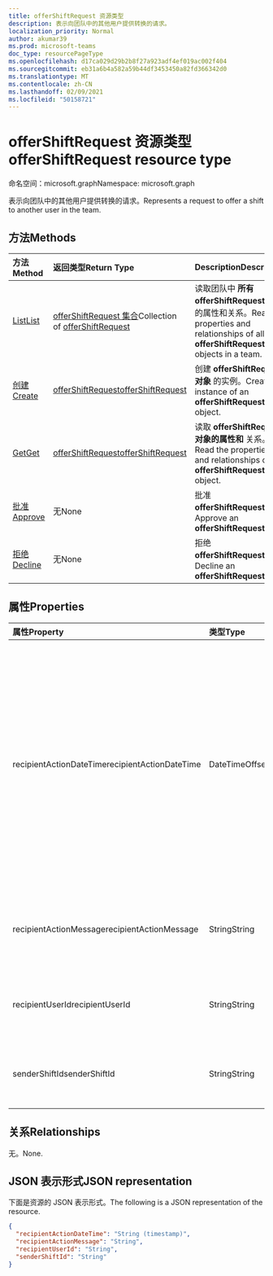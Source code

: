 ```yaml
---
title: offerShiftRequest 资源类型
description: 表示向团队中的其他用户提供转换的请求。
localization_priority: Normal
author: akumar39
ms.prod: microsoft-teams
doc_type: resourcePageType
ms.openlocfilehash: d17ca029d29b2b8f27a923adf4ef019ac002f404
ms.sourcegitcommit: eb31a6b4a582a59b44df3453450a82fd366342d0
ms.translationtype: MT
ms.contentlocale: zh-CN
ms.lasthandoff: 02/09/2021
ms.locfileid: "50158721"
---
```

# <a name="offershiftrequest-resource-type"></a><span data-ttu-id="73781-103">offerShiftRequest 资源类型</span><span class="sxs-lookup"><span data-stu-id="73781-103">offerShiftRequest resource type</span></span>

<span data-ttu-id="73781-104">命名空间：microsoft.graph</span><span class="sxs-lookup"><span data-stu-id="73781-104">Namespace: microsoft.graph</span></span>

<span data-ttu-id="73781-105">表示向团队中的其他用户提供转换的请求。</span><span class="sxs-lookup"><span data-stu-id="73781-105">Represents a request to offer a shift to another user in the team.</span></span>

## <a name="methods"></a><span data-ttu-id="73781-106">方法</span><span class="sxs-lookup"><span data-stu-id="73781-106">Methods</span></span>

| <span data-ttu-id="73781-107">方法</span><span class="sxs-lookup"><span data-stu-id="73781-107">Method</span></span>       | <span data-ttu-id="73781-108">返回类型</span><span class="sxs-lookup"><span data-stu-id="73781-108">Return Type</span></span> | <span data-ttu-id="73781-109">Description</span><span class="sxs-lookup"><span data-stu-id="73781-109">Description</span></span> |
|:-------------|:------------|:------------|
| [<span data-ttu-id="73781-110">List</span><span class="sxs-lookup"><span data-stu-id="73781-110">List</span></span>](../api/offershiftrequest-list.md) | <span data-ttu-id="73781-111">[offerShiftRequest 集合](offershiftrequest.md)</span><span class="sxs-lookup"><span data-stu-id="73781-111">Collection of [offerShiftRequest](offershiftrequest.md)</span></span> | <span data-ttu-id="73781-112">读取团队中 **所有 offerShiftRequest** 对象的属性和关系。</span><span class="sxs-lookup"><span data-stu-id="73781-112">Read the properties and relationships of all **offerShiftRequest** objects in a team.</span></span> |
| [<span data-ttu-id="73781-113">创建</span><span class="sxs-lookup"><span data-stu-id="73781-113">Create</span></span>](../api/offershiftrequest-post.md) | [<span data-ttu-id="73781-114">offerShiftRequest</span><span class="sxs-lookup"><span data-stu-id="73781-114">offerShiftRequest</span></span>](offershiftrequest.md) | <span data-ttu-id="73781-115">创建 **offerShiftRequest 对象** 的实例。</span><span class="sxs-lookup"><span data-stu-id="73781-115">Create an instance of an **offerShiftRequest** object.</span></span> |
| [<span data-ttu-id="73781-116">Get</span><span class="sxs-lookup"><span data-stu-id="73781-116">Get</span></span>](../api/offershiftrequest-get.md) | [<span data-ttu-id="73781-117">offerShiftRequest</span><span class="sxs-lookup"><span data-stu-id="73781-117">offerShiftRequest</span></span>](offershiftrequest.md) | <span data-ttu-id="73781-118">读取 **offerShiftRequest 对象的属性和** 关系。</span><span class="sxs-lookup"><span data-stu-id="73781-118">Read the properties and relationships of an **offerShiftRequest** object.</span></span> |
|[<span data-ttu-id="73781-119">批准</span><span class="sxs-lookup"><span data-stu-id="73781-119">Approve</span></span>](../api/offershiftrequest-approve.md)|<span data-ttu-id="73781-120">无</span><span class="sxs-lookup"><span data-stu-id="73781-120">None</span></span>|<span data-ttu-id="73781-121">批准 **offerShiftRequest**。</span><span class="sxs-lookup"><span data-stu-id="73781-121">Approve an **offerShiftRequest**.</span></span> |
|[<span data-ttu-id="73781-122">拒绝</span><span class="sxs-lookup"><span data-stu-id="73781-122">Decline</span></span>](../api/offershiftrequest-decline.md)|<span data-ttu-id="73781-123">无</span><span class="sxs-lookup"><span data-stu-id="73781-123">None</span></span>|<span data-ttu-id="73781-124">拒绝 **offerShiftRequest**。</span><span class="sxs-lookup"><span data-stu-id="73781-124">Decline an **offerShiftRequest**.</span></span> |

## <a name="properties"></a><span data-ttu-id="73781-125">属性</span><span class="sxs-lookup"><span data-stu-id="73781-125">Properties</span></span>

| <span data-ttu-id="73781-126">属性</span><span class="sxs-lookup"><span data-stu-id="73781-126">Property</span></span>     | <span data-ttu-id="73781-127">类型</span><span class="sxs-lookup"><span data-stu-id="73781-127">Type</span></span>        | <span data-ttu-id="73781-128">说明</span><span class="sxs-lookup"><span data-stu-id="73781-128">Description</span></span> |
|:-------------|:------------|:------------|
|<span data-ttu-id="73781-129">recipientActionDateTime</span><span class="sxs-lookup"><span data-stu-id="73781-129">recipientActionDateTime</span></span>|<span data-ttu-id="73781-130">DateTimeOffset</span><span class="sxs-lookup"><span data-stu-id="73781-130">DateTimeOffset</span></span>|<span data-ttu-id="73781-p101">时间戳类型表示使用 ISO 8601 格式的日期和时间信息，并且始终处于 UTC 时间。例如，2014 年 1 月 1 日午夜 UTC 类似于如下形式：`'2014-01-01T00:00:00Z'`</span><span class="sxs-lookup"><span data-stu-id="73781-p101">The Timestamp type represents date and time information using ISO 8601 format and is always in UTC time. For example, midnight UTC on Jan 1, 2014 would look like this: `'2014-01-01T00:00:00Z'`</span></span>|
|<span data-ttu-id="73781-133">recipientActionMessage</span><span class="sxs-lookup"><span data-stu-id="73781-133">recipientActionMessage</span></span>|<span data-ttu-id="73781-134">String</span><span class="sxs-lookup"><span data-stu-id="73781-134">String</span></span>| <span data-ttu-id="73781-135">产品/服务班次请求的收件人发送的自定义邮件。</span><span class="sxs-lookup"><span data-stu-id="73781-135">Custom message sent by recipient of the offer shift request.</span></span> |
|<span data-ttu-id="73781-136">recipientUserId</span><span class="sxs-lookup"><span data-stu-id="73781-136">recipientUserId</span></span>|<span data-ttu-id="73781-137">String</span><span class="sxs-lookup"><span data-stu-id="73781-137">String</span></span>| <span data-ttu-id="73781-138">产品/服务班次请求的收件人的用户 ID。</span><span class="sxs-lookup"><span data-stu-id="73781-138">User ID of the recipient of the offer shift request.</span></span>|
|<span data-ttu-id="73781-139">senderShiftId</span><span class="sxs-lookup"><span data-stu-id="73781-139">senderShiftId</span></span>|<span data-ttu-id="73781-140">String</span><span class="sxs-lookup"><span data-stu-id="73781-140">String</span></span>| <span data-ttu-id="73781-141">产品/服务班次请求发件人的用户 ID。</span><span class="sxs-lookup"><span data-stu-id="73781-141">User ID of the sender of the offer shift request.</span></span>|

## <a name="relationships"></a><span data-ttu-id="73781-142">关系</span><span class="sxs-lookup"><span data-stu-id="73781-142">Relationships</span></span>

<span data-ttu-id="73781-143">无。</span><span class="sxs-lookup"><span data-stu-id="73781-143">None.</span></span>

## <a name="json-representation"></a><span data-ttu-id="73781-144">JSON 表示形式</span><span class="sxs-lookup"><span data-stu-id="73781-144">JSON representation</span></span>

<span data-ttu-id="73781-145">下面是资源的 JSON 表示形式。</span><span class="sxs-lookup"><span data-stu-id="73781-145">The following is a JSON representation of the resource.</span></span>

<!-- {
  "blockType": "resource",
  "optionalProperties": [

  ],
  "@odata.type": "microsoft.graph.offerShiftRequest"
}-->

```json
{
  "recipientActionDateTime": "String (timestamp)",
  "recipientActionMessage": "String",
  "recipientUserId": "String",
  "senderShiftId": "String"
}
```

<!-- uuid: 16cd6b66-4b1a-43a1-adaf-3a886856ed98
2019-02-04 14:57:30 UTC -->
<!-- {
  "type": "#page.annotation",
  "description": "offerShiftRequest resource",
  "keywords": "",
  "section": "documentation",
  "tocPath": ""
}-->

